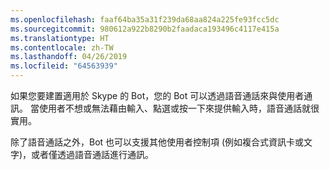 ```yaml
---
ms.openlocfilehash: faaf64ba35a31f239da68aa824a225fe93fcc5dc
ms.sourcegitcommit: 980612a922b8290b2faadaca193496c4117e415a
ms.translationtype: HT
ms.contentlocale: zh-TW
ms.lasthandoff: 04/26/2019
ms.locfileid: "64563939"
---
```

如果您要建置適用於 Skype 的 Bot，您的 Bot 可以透過語音通話來與使用者通訊。 當使用者不想或無法藉由輸入、點選或按一下來提供輸入時，語音通話就很實用。  

除了語音通話之外，Bot 也可以支援其他使用者控制項 (例如複合式資訊卡或文字)，或者僅透過語音通話進行通訊。
